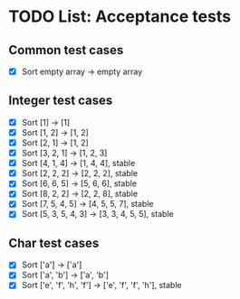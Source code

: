 TODO List: Acceptance tests
===
Common test cases
---
 - [x] Sort empty array -> empty array

Integer test cases
---
 - [x] Sort [1] -> [1]
 - [x] Sort [1, 2] -> [1, 2]
 - [x] Sort [2, 1] -> [1, 2]
 - [x] Sort [3, 2, 1] -> [1, 2, 3]
 - [x] Sort [4, 1, 4] -> [1, 4, 4], stable
 - [x] Sort [2, 2, 2] -> [2, 2, 2], stable
 - [x] Sort [6, 6, 5] -> [5, 6, 6], stable
 - [x] Sort [8, 2, 2] -> [2, 2, 8], stable
 - [x] Sort [7, 5, 4, 5] -> [4, 5, 5, 7], stable
 - [x] Sort [5, 3, 5, 4, 3] -> [3, 3, 4, 5, 5], stable

Char test cases
---
 - [x] Sort ['a'] -> ['a']
 - [x] Sort ['a', 'b'] -> ['a', 'b']
 - [x] Sort ['e', 'f', 'h', 'f'] -> ['e', 'f', 'f', 'h'], stable
